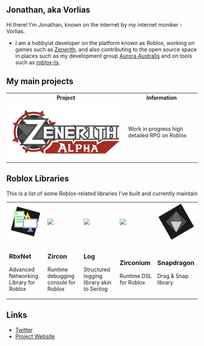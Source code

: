## Jonathan, aka Vorlias
Hi there! I'm Jonathan, known on the internet by my internet moniker - Vorlias.

- I am a hobbyist developer on the platform known as Roblox, working on games such as [Zenerith](https://zenerith.com), and also contributing to the open source space in places such as my development group [Aurora Australis](//github.com/roblox-aurora) and on tools such as [roblox-ts](//roblox-ts.com).

## My main projects

<table align="center">
    <tr>
        <th width="300px">Project</th>
        <th>Information</th>
    </tr>
    <tr>
        <td>
            <a href="http://zenerith.com"><img src="./assets/zenerith_alpha@2x.png"/></a>
        </td>
        <td>
            Work in progress high detailed RPG on Roblox
        </td>
    </tr>
</table>

## Roblox Libraries
<div align="center">
    <p>This is a list of some Roblox-related libraries I've built and currently maintain</p>
    <table>
        <tr>
            <td>
                <a href="https://github.com/roblox-aurora/rbx-net" title="Advanced Networking Library for Roblox"><img width=128px src="./assets/rbxnet.png"></a>
            </td>
            <td>
                <a href="https://github.com/roblox-aurora/zircon" title="Runtime debugging console for Roblox"><img width=128px src="https://i.imgur.com/YgpbX7G.png"></a>
            </td>
            <td>
                <a href="https://github.com/roblox-aurora/rbx-log" title="Logging Library for Roblox"><img width=128px src="https://i.imgur.com/yzq5cEa.png"></a>
            </td>
            <td>
                <a href="https://github.com/roblox-aurora/zirconium" title="Zirconium DSL for Rolbox"><img width=128px src="https://i.imgur.com/pPwm8wc.png"></a>
            </td>
            <td>
                <a href="https://github.com/roblox-aurora/rbx-snapdragon" title="Drag/Snap library for Roblox"><img width=128px src="./assets/snapdragon.png"></a>
            </td>
        </tr>
        <tr>
            <td>
                <h3>RbxNet</h3>
                <p>Advanced Networking Library for Roblox</p>
            </td>
            <td>
                <h3>Zircon</h3>
                <p>Runtime debugging console for Roblox</p>
            </td>
            <td>
                <h3>Log</h3>
                <p>Structured logging library akin to Serilog</p>
            </td>
            <td>
                <h3>Zirconium</h3>
                <p>Runtime DSL for Roblox</p>
            </td>
            <td>
                <h3>Snapdragon</h3>
                <p>Drag & Snap library</p>
            </td>
        </tr>
    </table>
</div>


## Links
- [Twitter](https://twitter.com/Vorlias)
- [Project Website](https://vorlias.com)